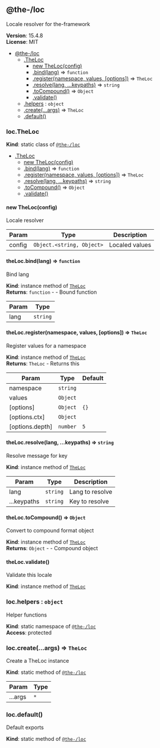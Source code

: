 <!--- Code generated by @the-/script-doc. DO NOT EDIT. -->

<a name="module_@the-/loc"></a>

## @the-/loc
Locale resolver for the-framework

**Version**: 15.4.8  
**License**: MIT  

* [@the-/loc](#module_@the-/loc)
    * [.TheLoc](#module_@the-/loc.TheLoc)
        * [new TheLoc(config)](#new_module_@the-/loc.TheLoc_new)
        * [.bind(lang)](#module_@the-/loc.TheLoc+bind) ⇒ <code>function</code>
        * [.register(namespace, values, [options])](#module_@the-/loc.TheLoc+register) ⇒ <code>TheLoc</code>
        * [.resolve(lang, ...keypaths)](#module_@the-/loc.TheLoc+resolve) ⇒ <code>string</code>
        * [.toCompound()](#module_@the-/loc.TheLoc+toCompound) ⇒ <code>Object</code>
        * [.validate()](#module_@the-/loc.TheLoc+validate)
    * [.helpers](#module_@the-/loc.helpers) : <code>object</code>
    * [.create(...args)](#module_@the-/loc.create) ⇒ <code>TheLoc</code>
    * [.default()](#module_@the-/loc.default)

<a name="module_@the-/loc.TheLoc"></a>

### loc.TheLoc
**Kind**: static class of [<code>@the-/loc</code>](#module_@the-/loc)  

* [.TheLoc](#module_@the-/loc.TheLoc)
    * [new TheLoc(config)](#new_module_@the-/loc.TheLoc_new)
    * [.bind(lang)](#module_@the-/loc.TheLoc+bind) ⇒ <code>function</code>
    * [.register(namespace, values, [options])](#module_@the-/loc.TheLoc+register) ⇒ <code>TheLoc</code>
    * [.resolve(lang, ...keypaths)](#module_@the-/loc.TheLoc+resolve) ⇒ <code>string</code>
    * [.toCompound()](#module_@the-/loc.TheLoc+toCompound) ⇒ <code>Object</code>
    * [.validate()](#module_@the-/loc.TheLoc+validate)

<a name="new_module_@the-/loc.TheLoc_new"></a>

#### new TheLoc(config)
Locale resolver


| Param | Type | Description |
| --- | --- | --- |
| config | <code>Object.&lt;string, Object&gt;</code> | Localed values |

<a name="module_@the-/loc.TheLoc+bind"></a>

#### theLoc.bind(lang) ⇒ <code>function</code>
Bind lang

**Kind**: instance method of [<code>TheLoc</code>](#module_@the-/loc.TheLoc)  
**Returns**: <code>function</code> - - Bound function  

| Param | Type |
| --- | --- |
| lang | <code>string</code> | 

<a name="module_@the-/loc.TheLoc+register"></a>

#### theLoc.register(namespace, values, [options]) ⇒ <code>TheLoc</code>
Register values for a namespace

**Kind**: instance method of [<code>TheLoc</code>](#module_@the-/loc.TheLoc)  
**Returns**: <code>TheLoc</code> - Returns this  

| Param | Type | Default |
| --- | --- | --- |
| namespace | <code>string</code> |  | 
| values | <code>Object</code> |  | 
| [options] | <code>Object</code> | <code>{}</code> | 
| [options.ctx] | <code>Object</code> |  | 
| [options.depth] | <code>number</code> | <code>5</code> | 

<a name="module_@the-/loc.TheLoc+resolve"></a>

#### theLoc.resolve(lang, ...keypaths) ⇒ <code>string</code>
Resolve message for key

**Kind**: instance method of [<code>TheLoc</code>](#module_@the-/loc.TheLoc)  

| Param | Type | Description |
| --- | --- | --- |
| lang | <code>string</code> | Lang to resolve |
| ...keypaths | <code>string</code> | Key to resolve |

<a name="module_@the-/loc.TheLoc+toCompound"></a>

#### theLoc.toCompound() ⇒ <code>Object</code>
Convert to compound format object

**Kind**: instance method of [<code>TheLoc</code>](#module_@the-/loc.TheLoc)  
**Returns**: <code>Object</code> - - Compound object  
<a name="module_@the-/loc.TheLoc+validate"></a>

#### theLoc.validate()
Validate this locale

**Kind**: instance method of [<code>TheLoc</code>](#module_@the-/loc.TheLoc)  
<a name="module_@the-/loc.helpers"></a>

### loc.helpers : <code>object</code>
Helper functions

**Kind**: static namespace of [<code>@the-/loc</code>](#module_@the-/loc)  
**Access**: protected  
<a name="module_@the-/loc.create"></a>

### loc.create(...args) ⇒ <code>TheLoc</code>
Create a TheLoc instance

**Kind**: static method of [<code>@the-/loc</code>](#module_@the-/loc)  

| Param | Type |
| --- | --- |
| ...args | <code>\*</code> | 

<a name="module_@the-/loc.default"></a>

### loc.default()
Default exports

**Kind**: static method of [<code>@the-/loc</code>](#module_@the-/loc)

